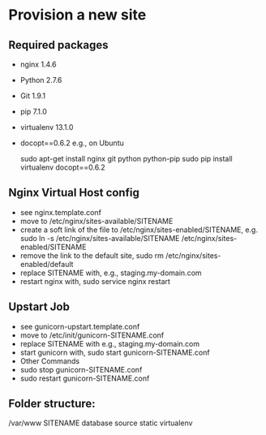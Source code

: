 Provision a new site
====================

## Required packages

* nginx 1.4.6
* Python 2.7.6
* Git 1.9.1
* pip 7.1.0
* virtualenv 13.1.0
* docopt==0.6.2
e.g., on Ubuntu

    sudo apt-get install nginx git python python-pip
    sudo pip install virtualenv docopt==0.6.2

## Nginx Virtual Host config

* see nginx.template.conf
* move to /etc/nginx/sites-available/SITENAME
* create a soft link of the file to /etc/nginx/sites-enabled/SITENAME, e.g. sudo ln -s /etc/nginx/sites-available/SITENAME /etc/nginx/sites-enabled/SITENAME
* remove the link to the default site, sudo rm /etc/nginx/sites-enabled/default
* replace SITENAME with, e.g., staging.my-domain.com
* restart nginx with, sudo service nginx restart

## Upstart Job

* see gunicorn-upstart.template.conf
* move to /etc/init/gunicorn-SITENAME.conf
* replace SITENAME with e.g., staging.my-domain.com
* start gunicorn with, sudo start gunicorn-SITENAME.conf
* Other Commands
*    sudo stop gunicorn-SITENAME.conf
*    sudo restart gunicorn-SITENAME.conf

## Folder structure:

/var/www
   SITENAME
      database
      source
      static
      virtualenv
